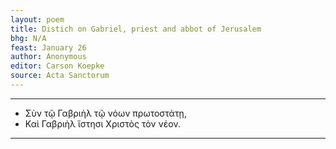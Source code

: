 ```yaml
---
layout: poem
title: Distich on Gabriel, priest and abbot of Jerusalem
bhg: N/A
feast: January 26
author: Anonymous
editor: Carson Koepke
source: Acta Sanctorum
---
```


---

- Σὺν τῷ Γαβριὴλ τῷ νόων πρωτοστάτῃ,
- Καὶ Γαβριὴλ ἵστησι Χριστὸς τὸν νέον.

---
